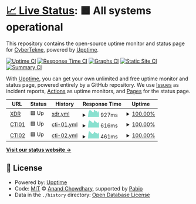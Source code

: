 # [📈 Live Status](https://status.cybertekne.com): <!--live status--> **🟩 All systems operational**

This repository contains the open-source uptime monitor and status page for [CyberTekne](https://status.cybertekne.com), powered by [Upptime](https://github.com/upptime/upptime).

[![Uptime CI](https://github.com/cybertekne/upptime/workflows/Uptime%20CI/badge.svg)](https://github.com/cybertekne/upptime/actions?query=workflow%3A%22Uptime+CI%22)
[![Response Time CI](https://github.com/cybertekne/upptime/workflows/Response%20Time%20CI/badge.svg)](https://github.com/cybertekne/upptime/actions?query=workflow%3A%22Response+Time+CI%22)
[![Graphs CI](https://github.com/cybertekne/upptime/workflows/Graphs%20CI/badge.svg)](https://github.com/cybertekne/upptime/actions?query=workflow%3A%22Graphs+CI%22)
[![Static Site CI](https://github.com/cybertekne/upptime/workflows/Static%20Site%20CI/badge.svg)](https://github.com/cybertekne/upptime/actions?query=workflow%3A%22Static+Site+CI%22)
[![Summary CI](https://github.com/cybertekne/upptime/workflows/Summary%20CI/badge.svg)](https://github.com/cybertekne/upptime/actions?query=workflow%3A%22Summary+CI%22)

With [Upptime](https://upptime.js.org), you can get your own unlimited and free uptime monitor and status page, powered entirely by a GitHub repository. We use [Issues](https://github.com/cybertekne/upptime/issues) as incident reports, [Actions](https://github.com/cybertekne/upptime/actions) as uptime monitors, and [Pages](https://status.cybertekne.com) for the status page.

<!--start: status pages-->
<!-- This summary is generated by Upptime (https://github.com/upptime/upptime) -->
<!-- Do not edit this manually, your changes will be overwritten -->
<!-- prettier-ignore -->
| URL | Status | History | Response Time | Uptime |
| --- | ------ | ------- | ------------- | ------ |
| <img alt="" src="https://icons.duckduckgo.com/ip3/dexdr01.cybertekne.com.ico" height="13"> [XDR](https://dexdr01.cybertekne.com) | 🟩 Up | [xdr.yml](https://github.com/cybertekne/upptime/commits/HEAD/history/xdr.yml) | <details><summary><img alt="Response time graph" src="./graphs/xdr/response-time-week.png" height="20"> 927ms</summary><br><a href="https://status.cybertekne.com/history/xdr"><img alt="Response time 927" src="https://img.shields.io/endpoint?url=https%3A%2F%2Fraw.githubusercontent.com%2Fcybertekne%2Fupptime%2FHEAD%2Fapi%2Fxdr%2Fresponse-time.json"></a><br><a href="https://status.cybertekne.com/history/xdr"><img alt="24-hour response time 991" src="https://img.shields.io/endpoint?url=https%3A%2F%2Fraw.githubusercontent.com%2Fcybertekne%2Fupptime%2FHEAD%2Fapi%2Fxdr%2Fresponse-time-day.json"></a><br><a href="https://status.cybertekne.com/history/xdr"><img alt="7-day response time 927" src="https://img.shields.io/endpoint?url=https%3A%2F%2Fraw.githubusercontent.com%2Fcybertekne%2Fupptime%2FHEAD%2Fapi%2Fxdr%2Fresponse-time-week.json"></a><br><a href="https://status.cybertekne.com/history/xdr"><img alt="30-day response time 927" src="https://img.shields.io/endpoint?url=https%3A%2F%2Fraw.githubusercontent.com%2Fcybertekne%2Fupptime%2FHEAD%2Fapi%2Fxdr%2Fresponse-time-month.json"></a><br><a href="https://status.cybertekne.com/history/xdr"><img alt="1-year response time 927" src="https://img.shields.io/endpoint?url=https%3A%2F%2Fraw.githubusercontent.com%2Fcybertekne%2Fupptime%2FHEAD%2Fapi%2Fxdr%2Fresponse-time-year.json"></a></details> | <details><summary><a href="https://status.cybertekne.com/history/xdr">100.00%</a></summary><a href="https://status.cybertekne.com/history/xdr"><img alt="All-time uptime 100.00%" src="https://img.shields.io/endpoint?url=https%3A%2F%2Fraw.githubusercontent.com%2Fcybertekne%2Fupptime%2FHEAD%2Fapi%2Fxdr%2Fuptime.json"></a><br><a href="https://status.cybertekne.com/history/xdr"><img alt="24-hour uptime 100.00%" src="https://img.shields.io/endpoint?url=https%3A%2F%2Fraw.githubusercontent.com%2Fcybertekne%2Fupptime%2FHEAD%2Fapi%2Fxdr%2Fuptime-day.json"></a><br><a href="https://status.cybertekne.com/history/xdr"><img alt="7-day uptime 100.00%" src="https://img.shields.io/endpoint?url=https%3A%2F%2Fraw.githubusercontent.com%2Fcybertekne%2Fupptime%2FHEAD%2Fapi%2Fxdr%2Fuptime-week.json"></a><br><a href="https://status.cybertekne.com/history/xdr"><img alt="30-day uptime 100.00%" src="https://img.shields.io/endpoint?url=https%3A%2F%2Fraw.githubusercontent.com%2Fcybertekne%2Fupptime%2FHEAD%2Fapi%2Fxdr%2Fuptime-month.json"></a><br><a href="https://status.cybertekne.com/history/xdr"><img alt="1-year uptime 100.00%" src="https://img.shields.io/endpoint?url=https%3A%2F%2Fraw.githubusercontent.com%2Fcybertekne%2Fupptime%2FHEAD%2Fapi%2Fxdr%2Fuptime-year.json"></a></details>
| <img alt="" src="https://icons.duckduckgo.com/ip3/decti01.cybertekne.com.ico" height="13"> [CTI01](https://decti01.cybertekne.com) | 🟩 Up | [cti-01.yml](https://github.com/cybertekne/upptime/commits/HEAD/history/cti-01.yml) | <details><summary><img alt="Response time graph" src="./graphs/cti-01/response-time-week.png" height="20"> 616ms</summary><br><a href="https://status.cybertekne.com/history/cti-01"><img alt="Response time 616" src="https://img.shields.io/endpoint?url=https%3A%2F%2Fraw.githubusercontent.com%2Fcybertekne%2Fupptime%2FHEAD%2Fapi%2Fcti-01%2Fresponse-time.json"></a><br><a href="https://status.cybertekne.com/history/cti-01"><img alt="24-hour response time 629" src="https://img.shields.io/endpoint?url=https%3A%2F%2Fraw.githubusercontent.com%2Fcybertekne%2Fupptime%2FHEAD%2Fapi%2Fcti-01%2Fresponse-time-day.json"></a><br><a href="https://status.cybertekne.com/history/cti-01"><img alt="7-day response time 616" src="https://img.shields.io/endpoint?url=https%3A%2F%2Fraw.githubusercontent.com%2Fcybertekne%2Fupptime%2FHEAD%2Fapi%2Fcti-01%2Fresponse-time-week.json"></a><br><a href="https://status.cybertekne.com/history/cti-01"><img alt="30-day response time 616" src="https://img.shields.io/endpoint?url=https%3A%2F%2Fraw.githubusercontent.com%2Fcybertekne%2Fupptime%2FHEAD%2Fapi%2Fcti-01%2Fresponse-time-month.json"></a><br><a href="https://status.cybertekne.com/history/cti-01"><img alt="1-year response time 616" src="https://img.shields.io/endpoint?url=https%3A%2F%2Fraw.githubusercontent.com%2Fcybertekne%2Fupptime%2FHEAD%2Fapi%2Fcti-01%2Fresponse-time-year.json"></a></details> | <details><summary><a href="https://status.cybertekne.com/history/cti-01">100.00%</a></summary><a href="https://status.cybertekne.com/history/cti-01"><img alt="All-time uptime 100.00%" src="https://img.shields.io/endpoint?url=https%3A%2F%2Fraw.githubusercontent.com%2Fcybertekne%2Fupptime%2FHEAD%2Fapi%2Fcti-01%2Fuptime.json"></a><br><a href="https://status.cybertekne.com/history/cti-01"><img alt="24-hour uptime 100.00%" src="https://img.shields.io/endpoint?url=https%3A%2F%2Fraw.githubusercontent.com%2Fcybertekne%2Fupptime%2FHEAD%2Fapi%2Fcti-01%2Fuptime-day.json"></a><br><a href="https://status.cybertekne.com/history/cti-01"><img alt="7-day uptime 100.00%" src="https://img.shields.io/endpoint?url=https%3A%2F%2Fraw.githubusercontent.com%2Fcybertekne%2Fupptime%2FHEAD%2Fapi%2Fcti-01%2Fuptime-week.json"></a><br><a href="https://status.cybertekne.com/history/cti-01"><img alt="30-day uptime 100.00%" src="https://img.shields.io/endpoint?url=https%3A%2F%2Fraw.githubusercontent.com%2Fcybertekne%2Fupptime%2FHEAD%2Fapi%2Fcti-01%2Fuptime-month.json"></a><br><a href="https://status.cybertekne.com/history/cti-01"><img alt="1-year uptime 100.00%" src="https://img.shields.io/endpoint?url=https%3A%2F%2Fraw.githubusercontent.com%2Fcybertekne%2Fupptime%2FHEAD%2Fapi%2Fcti-01%2Fuptime-year.json"></a></details>
| <img alt="" src="https://icons.duckduckgo.com/ip3/decti02.cybertekne.com.ico" height="13"> [CTI02](https://decti02.cybertekne.com) | 🟩 Up | [cti-02.yml](https://github.com/cybertekne/upptime/commits/HEAD/history/cti-02.yml) | <details><summary><img alt="Response time graph" src="./graphs/cti-02/response-time-week.png" height="20"> 461ms</summary><br><a href="https://status.cybertekne.com/history/cti-02"><img alt="Response time 461" src="https://img.shields.io/endpoint?url=https%3A%2F%2Fraw.githubusercontent.com%2Fcybertekne%2Fupptime%2FHEAD%2Fapi%2Fcti-02%2Fresponse-time.json"></a><br><a href="https://status.cybertekne.com/history/cti-02"><img alt="24-hour response time 482" src="https://img.shields.io/endpoint?url=https%3A%2F%2Fraw.githubusercontent.com%2Fcybertekne%2Fupptime%2FHEAD%2Fapi%2Fcti-02%2Fresponse-time-day.json"></a><br><a href="https://status.cybertekne.com/history/cti-02"><img alt="7-day response time 461" src="https://img.shields.io/endpoint?url=https%3A%2F%2Fraw.githubusercontent.com%2Fcybertekne%2Fupptime%2FHEAD%2Fapi%2Fcti-02%2Fresponse-time-week.json"></a><br><a href="https://status.cybertekne.com/history/cti-02"><img alt="30-day response time 461" src="https://img.shields.io/endpoint?url=https%3A%2F%2Fraw.githubusercontent.com%2Fcybertekne%2Fupptime%2FHEAD%2Fapi%2Fcti-02%2Fresponse-time-month.json"></a><br><a href="https://status.cybertekne.com/history/cti-02"><img alt="1-year response time 461" src="https://img.shields.io/endpoint?url=https%3A%2F%2Fraw.githubusercontent.com%2Fcybertekne%2Fupptime%2FHEAD%2Fapi%2Fcti-02%2Fresponse-time-year.json"></a></details> | <details><summary><a href="https://status.cybertekne.com/history/cti-02">100.00%</a></summary><a href="https://status.cybertekne.com/history/cti-02"><img alt="All-time uptime 100.00%" src="https://img.shields.io/endpoint?url=https%3A%2F%2Fraw.githubusercontent.com%2Fcybertekne%2Fupptime%2FHEAD%2Fapi%2Fcti-02%2Fuptime.json"></a><br><a href="https://status.cybertekne.com/history/cti-02"><img alt="24-hour uptime 100.00%" src="https://img.shields.io/endpoint?url=https%3A%2F%2Fraw.githubusercontent.com%2Fcybertekne%2Fupptime%2FHEAD%2Fapi%2Fcti-02%2Fuptime-day.json"></a><br><a href="https://status.cybertekne.com/history/cti-02"><img alt="7-day uptime 100.00%" src="https://img.shields.io/endpoint?url=https%3A%2F%2Fraw.githubusercontent.com%2Fcybertekne%2Fupptime%2FHEAD%2Fapi%2Fcti-02%2Fuptime-week.json"></a><br><a href="https://status.cybertekne.com/history/cti-02"><img alt="30-day uptime 100.00%" src="https://img.shields.io/endpoint?url=https%3A%2F%2Fraw.githubusercontent.com%2Fcybertekne%2Fupptime%2FHEAD%2Fapi%2Fcti-02%2Fuptime-month.json"></a><br><a href="https://status.cybertekne.com/history/cti-02"><img alt="1-year uptime 100.00%" src="https://img.shields.io/endpoint?url=https%3A%2F%2Fraw.githubusercontent.com%2Fcybertekne%2Fupptime%2FHEAD%2Fapi%2Fcti-02%2Fuptime-year.json"></a></details>

<!--end: status pages-->

[**Visit our status website →**](https://status.cybertekne.com)

## 📄 License

- Powered by: [Upptime](https://github.com/upptime/upptime)
- Code: [MIT](./LICENSE) © [Anand Chowdhary](https://anandchowdhary.com), supported by [Pabio](https://pabio.com)
- Data in the `./history` directory: [Open Database License](https://opendatacommons.org/licenses/odbl/1-0/)
